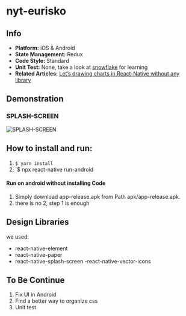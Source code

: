 # nyt-eurisko

## Info
* **Platform:** iOS & Android
* **State Management:** Redux
* **Code Style:** Standard
* **Unit Test:** None, take a look at [snowflake](https://github.com/bartonhammond/snowflake) for learning
* **Related Articles:** [Let’s drawing charts in React-Native without any library](https://medium.com/@wwayne_me/let-s-drawing-charts-in-react-native-without-any-library-4c20ba38d8ab#.kyyxnrb9s)

## Demonstration
### SPLASH-SCREEN
![SPLASH-SCREEN](https://i.ibb.co/zNNtxC4/Whats-App-Image-2022-02-26-at-12-51-17-AM-1-google-pixel4-clearlywhite-portrait.png)





## How to install and run:
1. `$ yarn install`
2. `$ npx react-native run-android


#### Run on android without installing Code
1. Simply download app-release.apk from Path apk/app-release.apk.
2. there is no 2, step 1 is enough

## Design Libraries
we used:
- react-native-element
- react-native-paper
- react-native-splash-screen
-react-native-vector-icons


## To Be Continue
1. Fix UI in Android
2. Find a better way to organize css
3. Unit test

